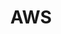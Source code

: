 ---
title: AWS
menu:
  product_pharmer_0.1.0-alpha.1:
    identifier: aws
    name: AWS
    parent: cloud
    weight: 5
left_menu: product_pharmer_0.1.0-alpha.1 
---